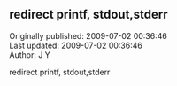## redirect printf, stdout,stderr  
Originally published: 2009-07-02 00:36:46  
Last updated: 2009-07-02 00:36:46  
Author: J Y  
  
redirect printf, stdout,stderr